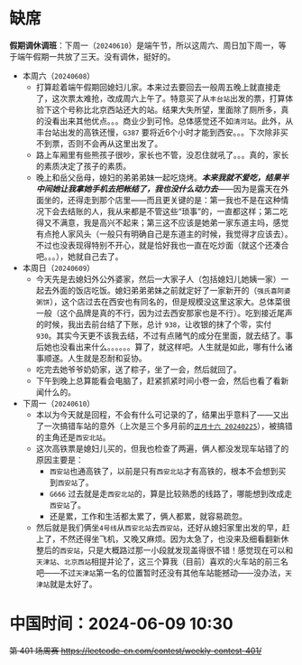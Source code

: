 
# 缺席

**假期调休调班**：下周一（`20240610`）是端午节，所以这周六、周日加下周一，等于端午假期一共放了三天。没有调休，挺好的。

- 本周六（`20240608`） 
  * 打算趁着端午假期回媳妇儿家。本来过去要回去一般周五晚上就直接走了，这次票太难抢，改成周六上午了。特意买了从`丰台站`出发的票，打算体验下这个号称比北京西站还大的站。结果大失所望，里面除了厕所多，真的没看出来其他优点。。。商业少到可怜。总体感觉还不如`清河站`。此外，从丰台站出发的高铁还慢，`G387` 要将近6个小时才能到西安。。。下次除非买不到票，否则不会再从这里出发了。
  * 路上车厢里有些熊孩子很吵，家长也不管，没忍住就吼了。。。真的，家长的素质决定了孩子的素质。
  * 晚上和岳父岳母，媳妇的弟弟弟妹一起吃烧烤。***本来我就不爱吃，结果半中间她让我拿她手机去把帐结了，我也没什么动力去***——因为是露天在外面坐的，还得走到那个店里——而且更关键的是：第一我也不是在这种情况下会去结账的人，我从来都是不管这些“琐事”的，一直都这样；第二吃得又不满意，我是高兴不起来；第三这不应该是她弟一家东道主吗，感觉有点抢人家风头（一般只有明确自己是东道主的时候，我觉得才应该去）。不过也没表现得特别不开心，就是恰好我也一直在吃炒面（就这个还凑合吧。。。），她就自己去了。
- 本周日（`20240609`） 
  * 今天先是去媳妇外公外婆家，然后一大家子人（包括媳妇儿她姨一家）一起去外面的饭店吃饭。媳妇弟弟弟妹之前就定好了一家新开的（`强氏喜阿婆粥饼`），这个店过去在西安也有同名的，但是规模没这里这家大。总体菜很一般（这个品牌是真的不行，因为过去西安那家也是不行）。吃到接近尾声的时候，我出去前台结了下账，总计 `938`，让收银的抹了个零，实付 `930`。其实今天更不该我去结，不过有点赌气的成分在里面，就去结了。事后她也没看出来什么。。。。。。算了，就这样吧。人生就是如此，哪有什么诸事顺遂。人生就是忍耐和妥协。
  * 吃完去她爷爷奶奶家，送了粽子，坐了一会，然后就回了。
  * 下午到晚上总算能看会电脑了，赶紧抓紧时间小卷一会，然后也看了看新闻什么的。
- 下周一（`20240610`） 
  * 本以为今天就是回程，不会有什么可记录的了，结果出乎意料了——又出了一次搞错车站的意外（上次是三个多月前的[`正月十六 20240225`](../386-absent-8-bj-sy-xa-bj-西安房子/README.md)），被搞错的主角还是`西安北站`。
  * 这次高铁票是媳妇儿买的，但我也检查了两遍，俩人都没发现车站错了的原因主要是：
    + `西安站`也通高铁了，以前是只有`西安北站`才有高铁的，根本不会想到买到`西安站`了。
    + `G666` 过去就是走`西安北站`的，算是比较熟悉的线路了，哪能想到改成走`西安站`了。
    + 还是累，工作和生活都太累了，俩人都累，就容易疏忽。
  * 然后就是我们俩坐`4号线`从`西安北站`去`西安站`，还好从媳妇家里出发的早，赶上了，不然还得坐飞机，又晚又麻烦。因为太急了，也没来及细看翻新休整后的`西安站`，只是大概路过那一小段就发现盖得很不错！感觉现在可以和`天津站`、`北京西站`相提并论了，这三个算我（目前）喜欢的火车站的前三名吧——不过`天津站`第一名的位置暂时还没有其他车站能撼动——没办法，`天津站`就是太好了。

# 中国时间：2024-06-09 10:30

~~第 401 场周赛 https://leetcode-cn.com/contest/weekly-contest-401/~~
